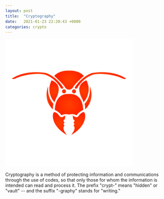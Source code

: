 ```yaml
---
layout: post
title:  "Cryptography"
date:   2021-01-23 22:20:43 +0800
categories: crypto
---
```


![t](/dist/66033675.png)

Cryptography is a method of protecting information and communications through the use of codes, so that only those for whom the information is intended can read and process it. The prefix "crypt-" means "hidden" or "vault" -- and the suffix "-graphy" stands for "writing."
